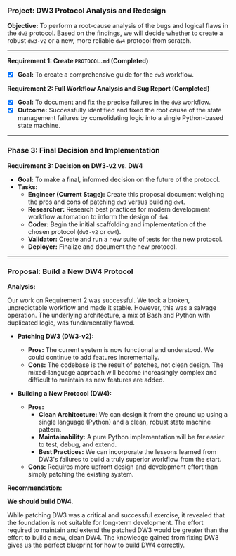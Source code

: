 ### **Project: DW3 Protocol Analysis and Redesign**

**Objective:** To perform a root-cause analysis of the bugs and logical flaws in the `dw3` protocol. Based on the findings, we will decide whether to create a robust `dw3-v2` or a new, more reliable `dw4` protocol from scratch.

---
**Requirement 1: Create `PROTOCOL.md` (Completed)**
*   [x] **Goal:** To create a comprehensive guide for the `dw3` workflow.

**Requirement 2: Full Workflow Analysis and Bug Report (Completed)**
*   [x] **Goal:** To document and fix the precise failures in the `dw3` workflow.
*   [x] **Outcome:** Successfully identified and fixed the root cause of the state management failures by consolidating logic into a single Python-based state machine.

---
### **Phase 3: Final Decision and Implementation**

**Requirement 3: Decision on DW3-v2 vs. DW4**
*   **Goal:** To make a final, informed decision on the future of the protocol.
*   **Tasks:**
    *   **Engineer (Current Stage):** Create this proposal document weighing the pros and cons of patching `dw3` versus building `dw4`.
    *   **Researcher:** Research best practices for modern development workflow automation to inform the design of `dw4`.
    *   **Coder:** Begin the initial scaffolding and implementation of the chosen protocol (`dw3-v2` or `dw4`).
    *   **Validator:** Create and run a new suite of tests for the new protocol.
    *   **Deployer:** Finalize and document the new protocol.

---
### **Proposal: Build a New DW4 Protocol**

**Analysis:**

Our work on Requirement 2 was successful. We took a broken, unpredictable workflow and made it stable. However, this was a salvage operation. The underlying architecture, a mix of Bash and Python with duplicated logic, was fundamentally flawed.

*   **Patching DW3 (DW3-v2):**
    *   **Pros:** The current system is now functional and understood. We could continue to add features incrementally.
    *   **Cons:** The codebase is the result of patches, not clean design. The mixed-language approach will become increasingly complex and difficult to maintain as new features are added.

*   **Building a New Protocol (DW4):**
    *   **Pros:**
        *   **Clean Architecture:** We can design it from the ground up using a single language (Python) and a clean, robust state machine pattern.
        *   **Maintainability:** A pure Python implementation will be far easier to test, debug, and extend.
        *   **Best Practices:** We can incorporate the lessons learned from DW3's failures to build a truly superior workflow from the start.
    *   **Cons:** Requires more upfront design and development effort than simply patching the existing system.

**Recommendation:**

**We should build DW4.**

While patching DW3 was a critical and successful exercise, it revealed that the foundation is not suitable for long-term development. The effort required to maintain and extend the patched DW3 would be greater than the effort to build a new, clean DW4. The knowledge gained from fixing DW3 gives us the perfect blueprint for how to build DW4 correctly.